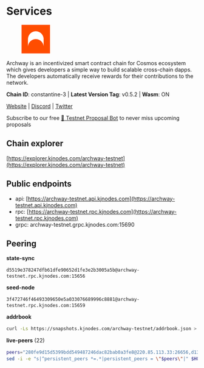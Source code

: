 # Services

<figure><img src="https://raw.githubusercontent.com/kj89/cosmos-images/main/logos/archway.png" alt=""><figcaption></figcaption></figure>

Archway is an incentivized smart contract chain for Cosmos  ecosystem which gives developers a simple way to build  scalable cross-chain dapps. The developers automatically  receive rewards for their contributions to the network.

**Chain ID**: constantine-3 | **Latest Version Tag**: v0.5.2 | **Wasm**: ON

[Website](https://archway.io) | [Discord](https://discord.gg/archwayhq) | [Twitter](https://twitter.com/archwayhq)



Subscribe to our free [🤖 Testnet Proposal Bot](https://t.me/kjnodes_testnet_proposal_bot) to never miss upcoming proposals


## Chain explorer
[https://explorer.kjnodes.com/archway-testnet](https://explorer.kjnodes.com/archway-testnet)

## Public endpoints

* api: [https://archway-testnet.api.kjnodes.com](https://archway-testnet.api.kjnodes.com)
* rpc: [https://archway-testnet.rpc.kjnodes.com](https://archway-testnet.rpc.kjnodes.com)
* grpc: archway-testnet.grpc.kjnodes.com:15690

## Peering

**state-sync**

```text
d5519e378247dfb61dfe90652d1fe3e2b3005a5b@archway-testnet.rpc.kjnodes.com:15656
```

**seed-node**

```text
3f472746f46493309650e5a033076689996c8881@archway-testnet.rpc.kjnodes.com:15659
```

**addrbook**
```bash
curl -Ls https://snapshots.kjnodes.com/archway-testnet/addrbook.json > $HOME/.archway/config/addrbook.json
```

**live-peers** (22)
```bash
peers="280fe9d15d5399bdd549487246dac82bab0a3fe8@220.85.113.33:26656,d1334258b592ebccb85a917aa65976b74e254a60@65.109.65.248:31656,3591dd903e95c9b25618f90c4a6bda63861ab8ec@65.109.92.79:45656,958d9056c6173edb4714b6468bda509e97d0c80c@65.108.231.124:45656,b7084c40af131f24ab7e449a9844e0f56c94fa41@51.91.30.173:4000,2854e7247155c5c0c418de40ed168850b4c73c60@85.232.252.19:26156,72ff166996ef9590879a7b7ab00b3b71529632a9@65.109.90.171:31656,8dfda1e1a1a690440810d8fdc19c5788ac5a4810@65.109.48.181:33656,b9ba5ae75fbdee6812d1aa53ff7154ed59938cbc@57.128.151.101:26656,50fff25c44a764e50e83e08da7727fb2aa345101@65.109.93.58:40656,e5e71ccd387eba74fec51b211e9236fca965af40@46.4.5.45:11556,5c2a752c9b1952dbed075c56c600c3a79b58c395@195.3.220.140:26946,294a03eabd098fe74ab1d5eac97d9fd11684d3db@120.226.39.215:26656,2a468911e735b2dfc41e6ea4250dddf8ea1ac561@65.108.13.154:31656,874f0042c20d3808eccb86b523fffe42903034b8@95.217.144.107:11556,a03c1958163dc7d3035214b67bf4734801cd482a@138.201.204.5:50656,3320a6e7d7f1480e832d74d5ada53d8e275458bb@65.108.238.61:24656,d82343cb3d168522c54c4ffbfd4415e9b467e806@23.88.51.134:46656,d5519e378247dfb61dfe90652d1fe3e2b3005a5b@65.109.68.190:15656,9a5b41ac06b3c131ca6e4959a465d6bc0d103e66@88.198.52.46:11556,0cf5d2bcc49c1acddb6b7b2bc547543ec2fbe844@34.239.246.206:26656,11aa4b7b17ac0a3372e98d4cbf83aacd6cfbbfdd@113.22.84.30:15656"
sed -i -e "s|^persistent_peers *=.*|persistent_peers = \"$peers\"|" $HOME/.archway/config/config.toml
```
